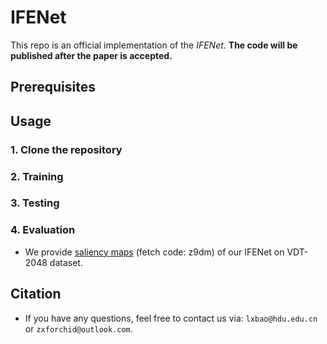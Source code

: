 # IFENet

This repo is an official implementation of the *IFENet*.
**The code will be published after the paper is accepted.**

## Prerequisites

## Usage

### 1. Clone the repository

### 2. Training

### 3. Testing

### 4. Evaluation

- We provide [saliency maps](https://pan.baidu.com/s/1z7kXOXtg1J_lhB1ZNjsTPA?pwd=z9dm) (fetch code: z9dm) of our IFENet on VDT-2048 dataset.


## Citation



- If you have any questions, feel free to contact us via: `lxbao@hdu.edu.cn` or `zxforchid@outlook.com`.
